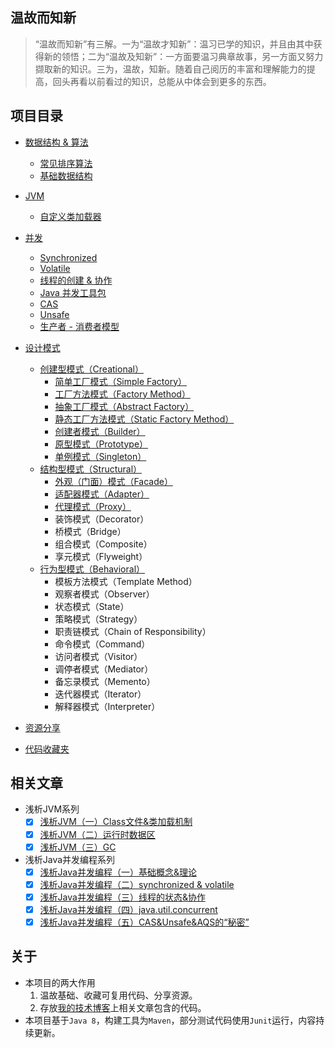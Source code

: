 ## 温故而知新
> “温故而知新”有三解。一为“温故才知新”：温习已学的知识，并且由其中获得新的领悟；二为“温故及知新”：一方面要温习典章故事，另一方面又努力撷取新的知识。三为，温故，知新。随着自己阅历的丰富和理解能力的提高，回头再看以前看过的知识，总能从中体会到更多的东西。

## 项目目录
- [数据结构 & 算法](https://github.com/lihengming/java-codes/tree/master/data-structure-algorithm)
    - [常见排序算法](https://github.com/lihengming/java-codes/tree/master/data-structure-algorithm/src/main/java/arithmetic)
    - [基础数据结构](https://github.com/lihengming/java-codes/tree/master/data-structure-algorithm/src/main/java/data/structure)
- [JVM](https://github.com/lihengming/java-codes/tree/master/jvm)
    - [自定义类加载器](https://github.com/lihengming/java-codes/blob/master/jvm/src/main/java/classloader/CustomClassLoader.java)
- [并发](https://github.com/lihengming/java-codes/tree/master/concurrent)
    - [Synchronized ](https://github.com/lihengming/java-codes/tree/master/concurrent/src/main/java/synchronizeds)
    - [Volatile](https://github.com/lihengming/java-codes/tree/master/concurrent/src/main/java/volatiles)
    - [线程的创建 & 协作](https://github.com/lihengming/java-codes/tree/master/concurrent/src/main/java/thread)
    - [Java 并发工具包](https://github.com/lihengming/java-codes/tree/master/concurrent/src/main/java/juc)
    - [CAS](https://github.com/lihengming/java-codes/tree/master/concurrent/src/main/java/cas)
    - [Unsafe](https://github.com/lihengming/java-codes/tree/master/concurrent/src/main/java/unsafe)
    - [生产者 - 消费者模型](https://github.com/lihengming/java-codes/tree/master/concurrent/src/main/java/pcmodel)
   
- [设计模式](https://github.com/lihengming/java-codes/tree/master/design-pattern) 
    - [创建型模式（Creational）](https://github.com/lihengming/java-codes/tree/master/design-pattern/src/main/java/creational)
        - [简单工厂模式（Simple Factory）](https://github.com/lihengming/java-codes/blob/master/design-pattern/src/main/java/creational/SimpleFactoryPattern.java)
        - [工厂方法模式（Factory Method）](https://github.com/lihengming/java-codes/blob/master/design-pattern/src/main/java/creational/FactoryMethodPattern.java)
        - [抽象工厂模式（Abstract Factory）](https://github.com/lihengming/java-codes/blob/master/design-pattern/src/main/java/creational/AbstractFactoryPattern.java)
        - [静态工厂方法模式（Static Factory Method）](https://github.com/lihengming/java-codes/blob/master/design-pattern/src/main/java/creational/StaticFactoryMethodPattern.java)
        - [创建者模式（Builder）](https://github.com/lihengming/java-codes/blob/master/design-pattern/src/main/java/creational/BuilderPattern.java)
        - [原型模式（Prototype）](https://github.com/lihengming/java-codes/blob/master/design-pattern/src/main/java/creational/PrototypePattern.java)
        - [单例模式（Singleton）](https://github.com/lihengming/java-codes/blob/master/design-pattern/src/main/java/creational/SingletonPattern.java)
    - [结构型模式（Structural）](https://github.com/lihengming/java-codes/tree/master/design-pattern/src/main/java/structural)    
        - [外观（门面）模式（Facade）](https://github.com/lihengming/java-codes/blob/master/design-pattern/src/main/java/structural/FacadePattern.java)
        - [适配器模式（Adapter）](https://github.com/lihengming/java-codes/blob/master/design-pattern/src/main/java/structural/AdapterPattern.java)
        - [代理模式（Proxy）](https://github.com/lihengming/java-codes/blob/master/design-pattern/src/main/java/structural/ProxyPattern.java)
        - 装饰模式（Decorator）
        - 桥模式（Bridge）
        - 组合模式（Composite）
        - 享元模式（Flyweight）
    - [行为型模式（Behavioral）](https://github.com/lihengming/java-codes/tree/master/design-pattern/src/main/java/behavioral)
        - 模板方法模式（Template Method）
        - 观察者模式（Observer）
        - 状态模式（State）
        - 策略模式（Strategy）
        - 职责链模式（Chain of Responsibility）
        - 命令模式（Command）
        - 访问者模式（Visitor）
        - 调停者模式（Mediator）
        - 备忘录模式（Memento）
        - 迭代器模式（Iterator）
        - 解释器模式（Interpreter）
- [资源分享](https://github.com/lihengming/java-codes/tree/master/shared-resources) 
- [代码收藏夹](https://github.com/lihengming/java-codes/tree/master/codemarks) 

## 相关文章

- 浅析JVM系列
    - [x] [浅析JVM（一）Class文件&类加载机制](http://www.jianshu.com/p/5f3278916b38)
    - [x] [浅析JVM（二）运行时数据区](http://www.jianshu.com/p/460aeab77b7f)
    - [x] [浅析JVM（三）GC](http://www.jianshu.com/p/bf41e3425e64)

- 浅析Java并发编程系列
    - [x] [浅析Java并发编程（一）基础概念&理论](http://www.jianshu.com/p/f4cdcc90290a)
    - [x] [浅析Java并发编程（二）synchronized & volatile](http://www.jianshu.com/p/7713f95b1a67)
    - [x] [浅析Java并发编程（三）线程的状态&协作](http://www.jianshu.com/p/7cc1c01f7655)
    - [x] [浅析Java并发编程（四）java.util.concurrent](http://www.jianshu.com/p/47ff843bcfe7)
    - [x] [浅析Java并发编程（五）CAS&Unsafe&AQS的“秘密”](http://www.jianshu.com/p/54cc20a87502)
      
## 关于
- 本项目的两大作用
  1. 温故基础、收藏可复用代码、分享资源。
  2. 存放[我的技术博客](http://www.jianshu.com/u/335a31051c58)上相关文章包含的代码。
- 本项目基于```Java 8```，构建工具为```Maven```，部分测试代码使用```Junit```运行，内容持续更新。
